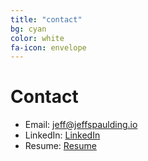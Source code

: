 ```yaml
---
title: "contact"
bg: cyan
color: white
fa-icon: envelope
---
```


# Contact

* Email: jeff@jeffspaulding.io
* LinkedIn: [LinkedIn](https://www.linkedin.com/in/jeffspaulding)
* Resume: [Resume](/pdf/Jeff_Spaulding_Resume.pdf)